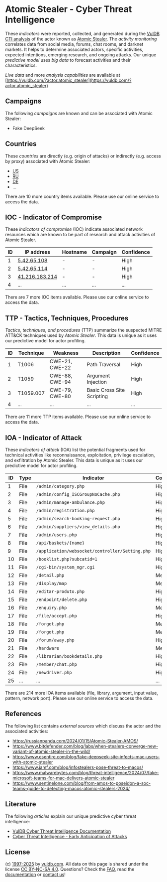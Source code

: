 # Atomic Stealer - Cyber Threat Intelligence

These _indicators_ were reported, collected, and generated during the [VulDB CTI analysis](https://vuldb.com/?kb.cti) of the actor known as [Atomic Stealer](https://vuldb.com/?actor.atomic_stealer). The _activity monitoring_ correlates data from social media, forums, chat rooms, and darknet markets. It helps to determine associated actors, specific activities, expected intentions, emerging research, and ongoing attacks. Our unique _predictive model_ uses _big data_ to forecast activities and their characteristics.

_Live data_ and more _analysis capabilities_ are available at [https://vuldb.com/?actor.atomic_stealer](https://vuldb.com/?actor.atomic_stealer)

## Campaigns

The following _campaigns_ are known and can be associated with Atomic Stealer:

* Fake DeepSeek

## Countries

These _countries_ are directly (e.g. origin of attacks) or indirectly (e.g. access by proxy) associated with Atomic Stealer:

* [US](https://vuldb.com/?country.us)
* [RU](https://vuldb.com/?country.ru)
* [DE](https://vuldb.com/?country.de)
* ...

There are 10 more country items available. Please use our online service to access the data.

## IOC - Indicator of Compromise

These _indicators of compromise_ (IOC) indicate associated network resources which are known to be part of research and attack activities of Atomic Stealer.

ID | IP address | Hostname | Campaign | Confidence
-- | ---------- | -------- | -------- | ----------
1 | [5.42.65.108](https://vuldb.com/?ip.5.42.65.108) | - | - | High
2 | [5.42.65.114](https://vuldb.com/?ip.5.42.65.114) | - | - | High
3 | [41.216.183.214](https://vuldb.com/?ip.41.216.183.214) | - | - | High
4 | ... | ... | ... | ...

There are 7 more IOC items available. Please use our online service to access the data.

## TTP - Tactics, Techniques, Procedures

_Tactics, techniques, and procedures_ (TTP) summarize the suspected MITRE ATT&CK techniques used by _Atomic Stealer_. This data is unique as it uses our predictive model for actor profiling.

ID | Technique | Weakness | Description | Confidence
-- | --------- | -------- | ----------- | ----------
1 | T1006 | CWE-21, CWE-22 | Path Traversal | High
2 | T1059 | CWE-88, CWE-94 | Argument Injection | High
3 | T1059.007 | CWE-79, CWE-80 | Basic Cross Site Scripting | High
4 | ... | ... | ... | ...

There are 11 more TTP items available. Please use our online service to access the data.

## IOA - Indicator of Attack

These _indicators of attack_ (IOA) list the potential fragments used for technical activities like reconnaissance, exploitation, privilege escalation, and exfiltration by Atomic Stealer. This data is unique as it uses our predictive model for actor profiling.

ID | Type | Indicator | Confidence
-- | ---- | --------- | ----------
1 | File | `/admin/category.php` | High
2 | File | `/admin/config_ISCGroupNoCache.php` | High
3 | File | `/admin/manage-ambulance.php` | High
4 | File | `/admin/registration.php` | High
5 | File | `/admin/search-booking-request.php` | High
6 | File | `/admin/suppliers/view_details.php` | High
7 | File | `/admin/users.php` | High
8 | File | `/api/baskets/{name}` | High
9 | File | `/application/websocket/controller/Setting.php` | High
10 | File | `/booklist.php?subcatid=1` | High
11 | File | `/cgi-bin/system_mgr.cgi` | High
12 | File | `/detail.php` | Medium
13 | File | `/display/map` | Medium
14 | File | `/editar-produto.php` | High
15 | File | `/endpoint/delete.php` | High
16 | File | `/enquiry.php` | Medium
17 | File | `/file/accept.php` | High
18 | File | `/forget.php` | Medium
19 | File | `/forgot.php` | Medium
20 | File | `/forum/away.php` | High
21 | File | `/hardware` | Medium
22 | File | `/librarian/bookdetails.php` | High
23 | File | `/member/chat.php` | High
24 | File | `/newdriver.php` | High
25 | ... | ... | ...

There are 214 more IOA items available (file, library, argument, input value, pattern, network port). Please use our online service to access the data.

## References

The following list contains _external sources_ which discuss the actor and the associated activities:

* https://russianpanda.com/2024/01/15/Atomic-Stealer-AMOS/
* https://www.bitdefender.com/blog/labs/when-stealers-converge-new-variant-of-atomic-stealer-in-the-wild/
* https://www.esentire.com/blog/fake-deepseek-site-infects-mac-users-with-atomic-stealer
* https://www.jamf.com/blog/infostealers-pose-threat-to-macos/
* https://www.malwarebytes.com/blog/threat-intelligence/2024/07/fake-microsoft-teams-for-mac-delivers-atomic-stealer
* https://www.sentinelone.com/blog/from-amos-to-poseidon-a-soc-teams-guide-to-detecting-macos-atomic-stealers-2024/

## Literature

The following _articles_ explain our unique predictive cyber threat intelligence:

* [VulDB Cyber Threat Intelligence Documentation](https://vuldb.com/?kb.cti)
* [Cyber Threat Intelligence - Early Anticipation of Attacks](https://www.scip.ch/en/?labs.20201022)

## License

(c) [1997-2025](https://vuldb.com/?kb.changelog) by [vuldb.com](https://vuldb.com/?kb.about). All data on this page is shared under the license [CC BY-NC-SA 4.0](https://creativecommons.org/licenses/by-nc-sa/4.0/). Questions? Check the [FAQ](https://vuldb.com/?kb.faq), read the [documentation](https://vuldb.com/?kb) or [contact us](https://vuldb.com/?contact)!
